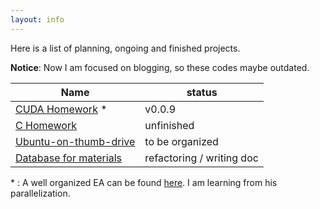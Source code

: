 ```yaml
---
layout: info
---
```


Here is a list of planning, ongoing and finished projects.

**Notice**: Now I am focused on blogging, so these codes maybe outdated.

| Name                                                         | status                    |
| ------------------------------------------------------------ | ------------------------- |
| [CUDA Homework](https://github.com/ssskz/CUDA_Homework) * | v0.0.9                    |
| [C Homework](https://github.com/ssskz/C_Homework) | unfinished                |
| [Ubuntu-on-thumb-drive](https://github.com/ssskz/system-sandbox) | to be organized           |
| [Database for materials](https://github.com/ssskz/ZHANGWP) | refactoring / writing doc |

\* : A well organized EA can be found [here](https://github.com/PytLab/gaft). I am learning from his parallelization.
